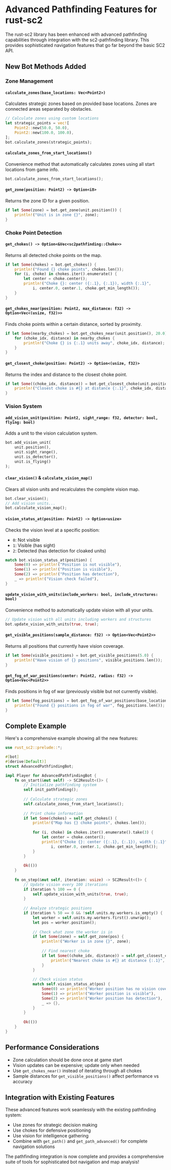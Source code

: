 # Advanced Pathfinding Features for rust-sc2

The rust-sc2 library has been enhanced with advanced pathfinding capabilities through integration with the sc2-pathfinding library. This provides sophisticated navigation features that go far beyond the basic SC2 API.

## New Bot Methods Added

### Zone Management

#### `calculate_zones(base_locations: Vec<Point2>)`
Calculates strategic zones based on provided base locations. Zones are connected areas separated by obstacles.

```rust
// Calculate zones using custom locations
let strategic_points = vec![
    Point2::new(50.0, 50.0),
    Point2::new(100.0, 100.0),
];
bot.calculate_zones(strategic_points);
```

#### `calculate_zones_from_start_locations()`
Convenience method that automatically calculates zones using all start locations from game info.

```rust
bot.calculate_zones_from_start_locations();
```

#### `get_zone(position: Point2) -> Option<i8>`
Returns the zone ID for a given position.

```rust
if let Some(zone) = bot.get_zone(unit.position()) {
    println!("Unit is in zone {}", zone);
}
```

### Choke Point Detection

#### `get_chokes() -> Option<&Vec<sc2pathfinding::Choke>>`
Returns all detected choke points on the map.

```rust
if let Some(chokes) = bot.get_chokes() {
    println!("Found {} choke points", chokes.len());
    for (i, choke) in chokes.iter().enumerate() {
        let center = choke.center();
        println!("Choke {}: center ({:.1}, {:.1}), width {:.1}", 
            i, center.0, center.1, choke.get_min_length());
    }
}
```

#### `get_chokes_near(position: Point2, max_distance: f32) -> Option<Vec<(usize, f32)>>`
Finds choke points within a certain distance, sorted by proximity.

```rust
if let Some(nearby_chokes) = bot.get_chokes_near(unit.position(), 20.0) {
    for (choke_idx, distance) in nearby_chokes {
        println!("Choke {} is {:.1} units away", choke_idx, distance);
    }
}
```

#### `get_closest_choke(position: Point2) -> Option<(usize, f32)>`
Returns the index and distance to the closest choke point.

```rust
if let Some((choke_idx, distance)) = bot.get_closest_choke(unit.position()) {
    println!("Closest choke is #{} at distance {:.1}", choke_idx, distance);
}
```

### Vision System

#### `add_vision_unit(position: Point2, sight_range: f32, detector: bool, flying: bool)`
Adds a unit to the vision calculation system.

```rust
bot.add_vision_unit(
    unit.position(),
    unit.sight_range(),
    unit.is_detector(),
    unit.is_flying()
);
```

#### `clear_vision()` & `calculate_vision_map()`
Clears all vision units and recalculates the complete vision map.

```rust
bot.clear_vision();
// Add vision units...
bot.calculate_vision_map();
```

#### `vision_status_at(position: Point2) -> Option<usize>`
Checks the vision level at a specific position:
- `0`: Not visible
- `1`: Visible (has sight)
- `2`: Detected (has detection for cloaked units)

```rust
match bot.vision_status_at(position) {
    Some(0) => println!("Position is not visible"),
    Some(1) => println!("Position is visible"), 
    Some(2) => println!("Position has detection"),
    _ => println!("Vision check failed"),
}
```

#### `update_vision_with_units(include_workers: bool, include_structures: bool)`
Convenience method to automatically update vision with all your units.

```rust
// Update vision with all units including workers and structures
bot.update_vision_with_units(true, true);
```

#### `get_visible_positions(sample_distance: f32) -> Option<Vec<Point2>>`
Returns all positions that currently have vision coverage.

```rust
if let Some(visible_positions) = bot.get_visible_positions(5.0) {
    println!("Have vision of {} positions", visible_positions.len());
}
```

#### `get_fog_of_war_positions(center: Point2, radius: f32) -> Option<Vec<Point2>>`
Finds positions in fog of war (previously visible but not currently visible).

```rust
if let Some(fog_positions) = bot.get_fog_of_war_positions(base_location, 15.0) {
    println!("Found {} positions in fog of war", fog_positions.len());
}
```

## Complete Example

Here's a comprehensive example showing all the new features:

```rust
use rust_sc2::prelude::*;

#[bot]
#[derive(Default)]
struct AdvancedPathfindingBot;

impl Player for AdvancedPathfindingBot {
    fn on_start(&mut self) -> SC2Result<()> {
        // Initialize pathfinding system
        self.init_pathfinding();
        
        // Calculate strategic zones
        self.calculate_zones_from_start_locations();
        
        // Print choke information
        if let Some(chokes) = self.get_chokes() {
            println!("Map has {} choke points", chokes.len());
            
            for (i, choke) in chokes.iter().enumerate().take(3) {
                let center = choke.center();
                println!("Choke {}: center ({:.1}, {:.1}), width {:.1}",
                    i, center.0, center.1, choke.get_min_length());
            }
        }
        
        Ok(())
    }
    
    fn on_step(&mut self, iteration: usize) -> SC2Result<()> {
        // Update vision every 100 iterations
        if iteration % 100 == 0 {
            self.update_vision_with_units(true, true);
        }
        
        // Analyze strategic positions
        if iteration % 50 == 0 && !self.units.my.workers.is_empty() {
            let worker = self.units.my.workers.first().unwrap();
            let pos = worker.position();
            
            // Check what zone the worker is in
            if let Some(zone) = self.get_zone(pos) {
                println!("Worker is in zone {}", zone);
                
                // Find nearest choke
                if let Some((choke_idx, distance)) = self.get_closest_choke(pos) {
                    println!("Nearest choke is #{} at distance {:.1}", choke_idx, distance);
                }
            }
            
            // Check vision status
            match self.vision_status_at(pos) {
                Some(0) => println!("Worker position has no vision coverage"),
                Some(1) => println!("Worker position is visible"),
                Some(2) => println!("Worker position has detection"),
                _ => {},
            }
        }
        
        Ok(())
    }
}
```

## Performance Considerations

- Zone calculation should be done once at game start
- Vision updates can be expensive; update only when needed
- Use `get_chokes_near()` instead of iterating through all chokes
- Sample distances for `get_visible_positions()` affect performance vs accuracy

## Integration with Existing Features

These advanced features work seamlessly with the existing pathfinding system:

- Use zones for strategic decision making
- Use chokes for defensive positioning
- Use vision for intelligence gathering
- Combine with `get_path()` and `get_path_advanced()` for complete navigation solutions

The pathfinding integration is now complete and provides a comprehensive suite of tools for sophisticated bot navigation and map analysis!